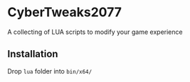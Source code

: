 # CyberTweaks2077

A collecting of LUA scripts to modify your game experience

## Installation

Drop `lua` folder into `bin/x64/`
